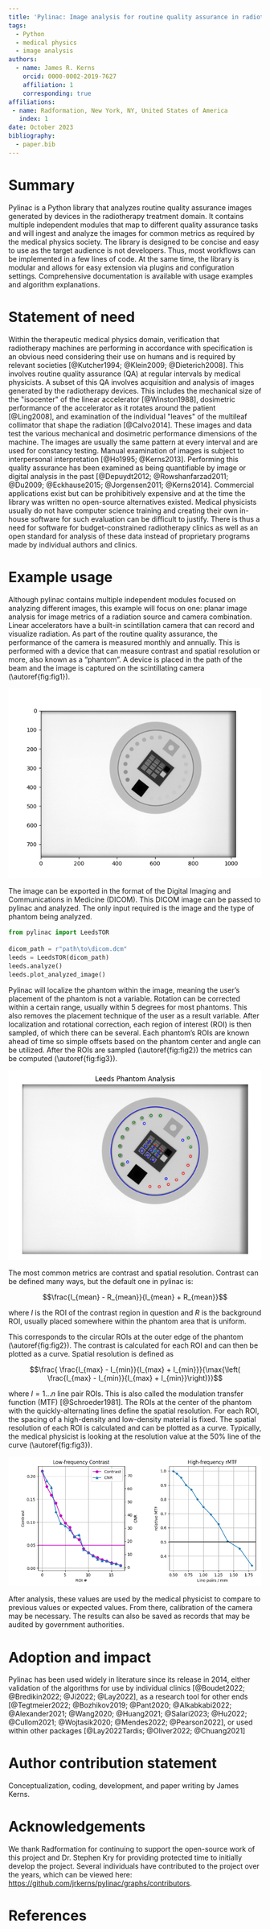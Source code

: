 ```yaml
---
title: 'Pylinac: Image analysis for routine quality assurance in radiotherapy'
tags:
  - Python
  - medical physics
  - image analysis
authors:
  - name: James R. Kerns
    orcid: 0000-0002-2019-7627
    affiliation: 1
    corresponding: true
affiliations:
 - name: Radformation, New York, NY, United States of America
   index: 1
date: October 2023
bibliography:
  - paper.bib
---
```


# Summary

Pylinac is a Python library that analyzes routine quality assurance images generated by
devices in the radiotherapy treatment domain. It contains multiple independent modules
that map to different quality assurance tasks and will ingest and analyze the images for common metrics as required by the medical
physics society. The library is designed to be concise and easy to use as the target audience is not
developers. Thus, most workflows can be implemented in a few lines of code. At the same time,
the library is modular and allows for easy extension via plugins and configuration settings.
Comprehensive documentation is available with usage examples and algorithm explanations.


# Statement of need

Within the therapeutic medical physics domain, verification that radiotherapy machines are
performing in accordance with specification is an obvious need considering their use on
humans and is required by relevant societies [@Kutcher1994; @Klein2009; @Dieterich2008]. This involves
routine quality assurance (QA) at regular intervals by medical physicists. A subset of this QA
involves acquisition and analysis of images generated by the radiotherapy devices.
This includes the mechanical size of the "isocenter" of the linear accelerator [@Winston1988],
dosimetric performance of the accelerator as it rotates around the patient [@Ling2008], and examination
of the individual "leaves" of the multileaf collimator that shape the radiation [@Calvo2014].
These images and data test the various mechanical and dosimetric performance dimensions of the machine.
The images are usually the same pattern at every interval and are used for constancy testing.
Manual examination of images is subject to interpersonal interpretation [@Ho1995; @Kerns2013].
Performing this quality assurance has been examined as being quantifiable by image or digital analysis in the past [@Depuydt2012; @Rowshanfarzad2011; @Du2009; @Eckhause2015; @Jorgensen2011; @Kerns2014].
Commercial applications exist but can be prohibitively expensive
and at the time the library was written no open-source alternatives existed.
Medical physicists usually do not have computer science training and creating their
own in-house software for such evaluation can be difficult to justify.
There is thus a need for software for budget-constrained radiotherapy clinics as well
as an open standard for analysis of these data instead of proprietary programs made by individual authors and clinics.

# Example usage

Although pylinac contains multiple independent modules focused on analyzing different images,
this example will focus on one: planar image analysis for image metrics of a radiation source
and camera combination. Linear accelerators have a built-in scintillation camera that can
record and visualize radiation. As part of the routine quality assurance, the
performance of the camera is measured monthly and annually. This is performed with a device
that can measure contrast and spatial resolution or more, also known as a “phantom”.
A device is placed in the path of the beam and the image is captured on the scintillating
camera (\autoref{fig:fig1}).

![A DICOM image with a phantom in place \label{fig:fig1}](raw_image.png)

The image can be exported in the format of the Digital Imaging and Communications in Medicine (DICOM). This DICOM image can be passed to
pylinac and analyzed. The only input required is the image and the type of phantom being analyzed.

```python
from pylinac import LeedsTOR

dicom_path = r"path\to\dicom.dcm"
leeds = LeedsTOR(dicom_path)
leeds.analyze()
leeds.plot_analyzed_image()
```

Pylinac will localize the phantom within the image, meaning the user’s placement of the phantom
is not a variable. Rotation can be corrected within a certain range, usually within 5 degrees for
most phantoms. This also removes the placement technique of the user as a result variable. After
localization and rotational correction, each region of interest (ROI) is then sampled, of which there can be several.
Each phantom’s ROIs are known ahead of time so simple offsets based on the phantom center and angle can be utilized.
After the ROIs are sampled (\autoref{fig:fig2}) the metrics can be computed (\autoref{fig:fig3}).

![Image after analysis with ROI overlay. \label{fig:fig2}](analyzed_image.png)

The most common metrics are contrast and spatial resolution. Contrast can be defined many ways,
but the default one in pylinac is:

$$\frac{I_{mean} - R_{mean}}{I_{mean} + R_{mean}}$$

where $I$ is the ROI of the contrast region in question and $R$ is the background ROI, usually
placed somewhere within the phantom area that is uniform.

This corresponds to the circular ROIs at the outer edge of
the phantom (\autoref{fig:fig2}). The contrast is calculated for each ROI and can then be plotted as a curve.
Spatial resolution is defined as

$$\frac{ \frac{I_{max} - I_{min}}{I_{max} + I_{min}}}{\max{\left( \frac{I_{max} - I_{min}}{I_{max} + I_{min}}\right)}}$$

where $I = {1...n}$ line pair ROIs.
This is also called the modulation transfer function (MTF) [@Schroeder1981].
The ROIs at the center of the phantom with the quickly-alternating lines define the spatial resolution.
For each ROI, the spacing of a high-density and low-density material is fixed.
The spatial resolution of each ROI is calculated and can be plotted as a curve.
Typically, the medical physicist is looking at the resolution value at the 50% line of the curve (\autoref{fig:fig3}).

![Contrast, Contrast-to-Noise, and spatial resolution (MTF) plots \label{fig:fig3}](contrast_mtf.png)

After analysis, these values are used by the medical physicist to compare to previous values or expected values.
From there, calibration of the camera may be necessary.
The results can also be saved as records that may be audited by government authorities.

# Adoption and impact

Pylinac has been used widely in literature since its release in 2014, either validation of
the algorithms for use by individual clinics [@Boudet2022; @Bredikin2022; @Ji2022; @Lay2022], as a research tool for other ends [@Tegtmeier2022; @Bozhikov2019; @Pant2020; @Alkabkabi2022; @Alexander2021; @Wang2020; @Huang2021; @Salari2023; @Hu2022; @Cullom2021; @Wojtasik2020; @Mendes2022; @Pearson2022],
or used within other packages [@Lay2022Tardis; @Oliver2022; @Chuang2021]


# Author contribution statement

Conceptualization, coding, development, and paper writing by James Kerns.

# Acknowledgements

We thank Radformation for continuing to support the open-source work of this project
and Dr. Stephen Kry for providing protected time to initially develop the project.
Several individuals have contributed to the project over the years, which can be
viewed here: https://github.com/jrkerns/pylinac/graphs/contributors.

# References

